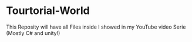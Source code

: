 # Tourtorial-World
This Reposity will have all Files inside I showed in my YouTube video Serie (Mostly C# and unity!)
